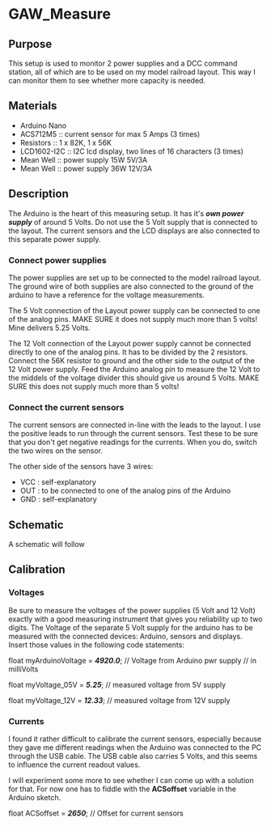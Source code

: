 # GAW_Measure

## Purpose
This setup is used to monitor 2 power supplies and a DCC command station, all of which are to be used on my model railroad layout. This way I can monitor them to see whether more capacity is needed.

## Materials
- Arduino Nano
- ACS712M5 :: current sensor for max 5 Amps (3 times)
- Resistors :: 1 x 82K, 1 x 56K
- LCD1602-I2C :: I2C lcd display, two lines of 16 characters (3 times)
- Mean Well :: power supply 15W 5V/3A
- Mean Well :: power supply 36W 12V/3A

## Description
The Arduino is the heart of this measuring setup. It has it's ***own power supply*** of around 5 Volts. Do not use the 5 Volt supply that is connected to the layout. The current sensors and the LCD displays are also connected to this separate power supply.

### Connect power supplies
The power supplies are set up to be connected to the model railroad layout. The ground wire of both supplies are also connected to the ground of the arduino to have a reference for the voltage measurements.

The 5 Volt connection of the Layout power supply can be connected to one of the analog pins. MAKE SURE it does not supply much more than 5 volts! Mine delivers 5.25 Volts.

The 12 Volt connection of the Layout power supply cannot be connected directly to one of the analog pins. It has to be divided by the 2 resistors. Connect the 56K resistor to ground and the other side to the output of the 12 Volt power supply. Feed the Arduino analog pin to measure the 12 Volt to the middels of the voltage divider this should give us around 5 Volts. MAKE SURE this does not supply much more than 5 volts!

### Connect the current sensors
The current sensors are connected in-line with the leads to the layout. I use the positive leads to run through the current sensors. Test these to be sure that you don't get negative readings for the currents. When you do, switch the two wires on the sensor.

The other side of the sensors have 3 wires:
- VCC : self-explanatory
- OUT : to be connected to one of the analog pins of the Arduino
- GND : self-explanatory

## Schematic
A schematic will follow

## Calibration

### Voltages
Be sure to measure the voltages of the power supplies (5 Volt and 12 Volt) exactly with a good measuring instrument that gives you reliability up to two digits. The Voltage of the separate 5 Volt supply for the arduino has to be measured with the connected devices: Arduino, sensors and displays. Insert those values in the following code statements:

float myArduinoVoltage = ***4920.0***; // Voltage from Arduino pwr supply
                                            //   in milliVolts

float myVoltage_05V = ***5.25***;  // measured voltage from 5V supply

float myVoltage_12V = ***12.33***; // measured voltage from 12V supply


### Currents
I found it rather difficult to calibrate the current sensors, especially because they gave me different readings when the Arduino was connected to the PC through the USB cable. The USB cable also carries 5 Volts, and this seems to influence the current readout values.

I will experiment some more to see whether I can come up with a solution for that. For now one has to fiddle with the **ACSoffset** variable in the Arduino sketch.

float ACSoffset = ***2650***;  // Offset for current sensors

